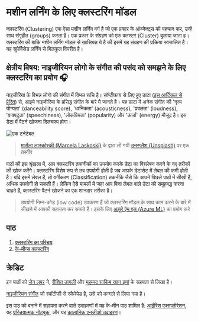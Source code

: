 # मशीन लर्निंग के लिए क्लस्टरिंग मॉडल

क्लस्टरिंग (Clustering) एक ऐसा मशीन लर्निंग वर्ग है जो एक प्रकार के ऑब्जेक्ट्स को पहचान कर, उन्हें साथ संगृहीत (groups) करता है। एक प्रकार के संग्रहण को एक क्लस्टर (Cluster) बुलाया जाता ह।  क्लस्टरिंग की बाकि मशीन लर्निंग मॉडल से खासियत ये है की इसमें यह संग्रहण की प्रक्रिया स्वचालित है। यह सुपेर्विसेड लर्निंग से बिलकुल विपरीत है।  

## क्षेत्रीय विषय: नाइजीरियन लोगो के संगीत की पसंद को समझने के लिए क्लस्टरिंग का प्रयोग  🎧

नाइजीरिया के विभन्न लोगो की संगीत में विभन्न रूचि है।  सॉप्टीफाय से लिए हुए डाटा ([इस आर्टिकल से प्रेरित](https://towardsdatascience.com/country-wise-visual-analysis-of-music-taste-using-spotify-api-seaborn-in-python-77f5b749b421)) से, आइये नाइजीरिया के प्रसिद्ध संगीत के बारे मै जानते है। यह डाटा में अनेक संगीत की 'नृत्य योग्यता' (danceability score), 'ध्वनिकता' (acousticness), 'प्रबलता' (loudness), 'वाक्पटुता' (speechiness), 'लोकप्रियता' (popularity) और 'ऊर्जा' (energy) मौजूद है। इस डेटा में पैटर्न खोजना दिलचस्प होगा।

![एक टर्नटेबल](../images/turntable.jpg)

> <a href="https://unsplash.com/@marcelalaskoski?utm_source=unsplash&utm_medium=referral&utm_content=creditCopyText">मार्सेला लास्कोस्की (Marcela Laskoski)</a> के द्वारा ली गयी <a href="https://unsplash.com/s/photos/nigerian-music?utm_source=unsplash&utm_medium=referral&utm_content=creditCopyText">उनस्प्लैश (Unsplash)</a> पर एक तस्वीर
  
पाठों की इस श्रृंखला में, आप क्लस्टरिंग तकनीकों का उपयोग करके डेटा का विश्लेषण करने के नए तरीकों की खोज करेंगे। क्लस्टरिंग विशेष रूप से तब उपयोगी होती है जब आपके डेटासेट में लेबल की कमी होती है।  यदि इसमें लेबल हैं, तो वर्गीकरण (Classification) तकनीकें जैसे कि आपने पिछले पाठों में सीखी हैं, अधिक उपयोगी हो सकती हैं। लेकिन ऐसे मामलों में जहां आप बिना लेबल वाले डेटा को समूहबद्ध करना चाहते हैं, क्लस्टरिंग पैटर्न खोजने का एक शानदार तरीका है।

> उपयोगी निम्न-कोड (low code) उपकरण हैं जो क्लस्टरिंग मॉडल के साथ काम करने के बारे में सीखने में आपकी सहायता कर सकते हैं। इसके लिए [अझूरे ऍम एल (Azure ML)](https://docs.microsoft.com/learn/modules/create-clustering-model-azure-machine-learning-designer/?WT.mc_id=academic-77952-leestott) का प्रयोग करे 

## पाठ

1. [क्लस्टरिंग का परिचय](../1-Visualize/README.md)
2. [के-मीन्स क्लस्टरिंग](../2-K-Means/README.md)

## क्रेडिट

इन पाठों को [जेन लूपर](https://www.twitter.com/jenlooper) ने, [रीशित डागली](https://rishit_dagli) और [मुहम्मद साकिब खान इणां](https://twitter.com/Sakibinan) के सहयता से लिखा है। 

[नाइजीरियन संगीत](https://www.kaggle.com/sootersaalu/nigerian-songs-spotify) जो स्पॉटीफी से स्कैरेपेड है, उसे को कग्गले से लिया गया है। 

इस पाठ को बनाने में सहायता करने वाले उदाहरणों में यह के-मीन पाठ शामिल है: [आईरिस एक्सप्लोरेशन](https://www.kaggle.com/bburns/iris-exploration-pca-k-means-and-gmm-clustering), यह [परिचयात्मक नोटबुक](https://www.kaggle.com/prashant111/k-means-clustering-with-python), और यह [काल्पनिक एनजीओ उदाहरण](https://www.kaggle.com/ankandash/pca-k-means-clustering-hierarchical-clustering)। 
